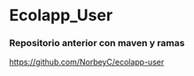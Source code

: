 # Ecolapp_User

### Repositorio anterior con maven y ramas

https://github.com/NorbeyC/ecolapp-user
